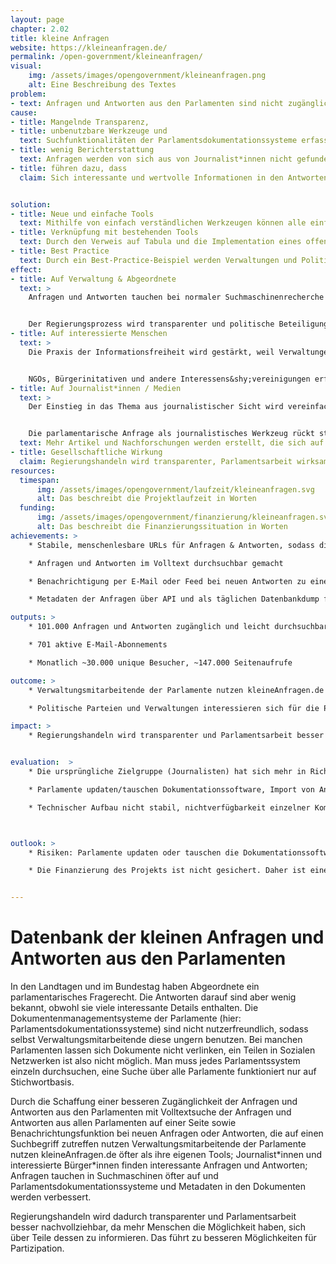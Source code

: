 ```yaml
---
layout: page
chapter: 2.02
title: kleine Anfragen
website: https://kleineanfragen.de/
permalink: /open-government/kleineanfragen/
visual:
    img: /assets/images/opengovernment/kleineanfragen.png
    alt: Eine Beschreibung des Textes
problem:
- text: Anfragen und Antworten aus den Parlamenten sind nicht zugänglich
cause:
- title: Mangelnde Transparenz,
- title: unbenutzbare Werkzeuge und
  text: Suchfunktionalitäten der Parlamentsdokumentationssysteme erfassen nicht den vollständigen Text und teilweise ist keine Verlinkung auf Anfragen in diesen Systemen möglich
- title: wenig Berichterstattung
  text: Anfragen werden von sich aus von Journalist*innen nicht gefunden, manchmal werden sie vorab von Abgeordneten direkt an befreundete Journalist*innen weitergegeben oder darauf hingewiesen
- title: führen dazu, dass
  claim: Sich interessante und wertvolle Informationen in den Antworten finden, diese jedoch von wenigen Menschen außerhalb des Parlaments gelesen werden.


solution:
- title: Neue und einfache Tools
  text: Mithilfe von einfach verständlichen Werkzeugen können alle einfacher auf die Anfragen & Antworten zugreifen.
- title: Verknüpfung mit bestehenden Tools
  text: Durch den Verweis auf Tabula und die Implementation eines offenen Standards (OParl) können Daten in den Antworten, aber auch die Metadaten zu allen Antworten weiterverwendet werden
- title: Best Practice
  text: Durch ein Best-Practice-Beispiel werden Verwaltungen und Politik von den Vorteilen offener Werkzeuge überzeugt.
effect:
- title: Auf Verwaltung & Abgeordnete
  text: >
    Anfragen und Antworten tauchen bei normaler Suchmaschinenrecherche auf


    Der Regierungsprozess wird transparenter und politische Beteiligung wird vereinfacht
- title: Auf interessierte Menschen
  text: >
    Die Praxis der Informationsfreiheit wird gestärkt, weil Verwaltungen online anhand von Fällen über Informationsfreiheit lernen können


    NGOs, Bürgerinitativen und andere Interessens&shy;vereinigungen erfahren schneller, wenn ihre Themen im Parlament angefragt werden
- title: Auf Journalist*innen / Medien
  text: >
    Der Einstieg in das Thema aus journalistischer Sicht wird vereinfacht


    Die parlamentarische Anfrage als journalistisches Werkzeug rückt stärker in den Fokus der Medien
  text: Mehr Artikel und Nachforschungen werden erstellt, die sich auf Anfragen stützen
- title: Gesellschaftliche Wirkung
  claim: Regierungshandeln wird transparenter, Parlamentsarbeit wirksamer und besser nachvollziehbar, da mehr Menschen die Möglichkeit haben, sich über Teile dessen zu informieren
resources:
  timespan:
      img: /assets/images/opengovernment/laufzeit/kleineanfragen.svg
      alt: Das beschreibt die Projektlaufzeit in Worten
  funding:
      img: /assets/images/opengovernment/finanzierung/kleineanfragen.svg
      alt: Das beschreibt die Finanzierungssituation in Worten
achievements: >
    * Stabile, menschenlesbare URLs für Anfragen & Antworten, sodass diese auch per Mail oder in Sozialen Medien geteilt werden können.

    * Anfragen und Antworten im Volltext durchsuchbar gemacht

    * Benachrichtigung per E-Mail oder Feed bei neuen Antworten zu einer Suche

    * Metadaten der Anfragen über API und als täglichen Datenbankdump für Entwickler*innen bereitgestellt

outputs: >
    * 101.000 Anfragen und Antworten zugänglich und leicht durchsuchbar

    * 701 aktive E-Mail-Abonnements

    * Monatlich ~30.000 unique Besucher, ~147.000 Seitenaufrufe

outcome: >
    * Verwaltungsmitarbeitende der Parlamente nutzen kleineAnfragen.de öfter als ihre eigenen Tools

    * Politische Parteien und Verwaltungen interessieren sich für die Plattform und wollen eigene Arbeit verbessern

impact: >
    * Regierungshandeln wird transparenter und Parlamentsarbeit besser nachvollziehbar, da mehr Menschen die Möglichkeit haben, sich über Teile dessen zu informieren. Das führt zu besseren Möglichkeiten für Partizipation


evaluation:  >
    * Die ursprüngliche Zielgruppe (Journalisten) hat sich mehr in Richtung interessierte Bürger*innen und interessanterweise Verwaltungsmitarbeiter*innen bewegt.

    * Parlamente updaten/tauschen Dokumentationssoftware, Import von Anfragen & Antworten ohne Anpassung nicht mehr möglich - zeitliche Ressourcen nicht ausreichend, sodass längere Zeit keine neuen Dokumente mehr erscheinen

    * Technischer Aufbau nicht stabil, nichtverfügbarkeit einzelner Komponenten (Suche, Scraper, Dokumentenbereitstellung) sorgt für Ausfall der ganzen Plattform



outlook: >
    * Risiken: Parlamente updaten oder tauschen die Dokumentationssoftware, sodass der Import von Anfragen & Antworten von diesem Parlament erstmal nicht mehr funktionieren, bis eine neue Anbindung geschrieben wurde

    * Die Finanzierung des Projekts ist nicht gesichert. Daher ist eine langfristige Planung nicht möglich.


---
```



# Datenbank der kleinen Anfragen und Antworten aus den Parlamenten

In den Landtagen und im Bundestag haben Abgeordnete ein parlamentarisches Fragerecht. Die Antworten darauf sind aber wenig bekannt, obwohl sie viele interessante Details enthalten. Die Dokumentenmanagementsysteme der Parlamente (hier: Parlamentsdokumentationssysteme) sind nicht nutzerfreundlich, sodass selbst Verwaltungsmitarbeitende diese ungern benutzen. Bei manchen Parlamenten lassen sich Dokumente nicht verlinken, ein Teilen in Sozialen Netzwerken ist also nicht möglich. Man muss jedes Parlamentssystem einzeln durchsuchen, eine Suche über alle Parlamente funktioniert nur auf Stichwortbasis.

Durch die Schaffung einer besseren Zugänglichkeit der Anfragen und Antworten aus den Parlamenten mit Volltextsuche der Anfragen und Antworten aus allen Parlamenten auf einer Seite sowie Benachrichtungsfunktion bei neuen Anfragen oder Antworten, die auf einen Suchbegriff zutreffen nutzen Verwaltungsmitarbeitende der Parlamente nutzen kleineAnfragen.de öfter als ihre eigenen Tools; Journalist\*innen und interessierte Bürger\*innen finden interessante Anfragen und Antworten; Anfragen tauchen in Suchmaschinen öfter auf und Parlamentsdokumentationssysteme und Metadaten in den Dokumenten werden verbessert.

Regierungshandeln wird dadurch transparenter und Parlamentsarbeit besser nachvollziehbar, da mehr Menschen die Möglichkeit haben, sich über Teile dessen zu informieren. Das führt zu besseren Möglichkeiten für Partizipation.
